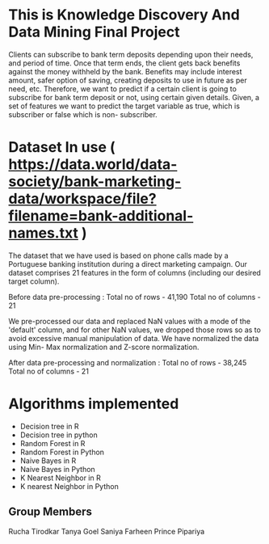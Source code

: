 # This is Knowledge Discovery And Data Mining Final Project

Clients can subscribe to bank term deposits depending upon their needs, and period of time. Once that term ends, the client gets back benefits against the money withheld by the bank. Benefits may include interest amount, safer option of saving, creating deposits to use in future as per need, etc. Therefore, we want to predict if a certain client is going to subscribe for bank term deposit or not, using certain given details. Given, a set of features we want to predict the target variable as true, which is subscriber or false which is non- subscriber.

# Dataset In use ( https://data.world/data-society/bank-marketing-data/workspace/file?filename=bank-additional-names.txt )

The dataset that we have used is based on phone calls made by a Portuguese banking institution during a direct marketing campaign. Our dataset comprises 21 features in the form of columns (including our desired target column). 

Before data pre-processing : Total no of rows - 41,190 Total no of columns - 21

We pre-processed our data and replaced NaN values with a mode of the 'default' column, and for other NaN values, we dropped those rows so as to avoid excessive manual manipulation of data. We have normalized the data using Min- Max normalization and Z-score normalization. 

After data pre-processing and normalization : Total no of rows - 38,245 Total no of columns - 21

# Algorithms implemented 
- Decision tree in R
- Decision tree in python
- Random Forest in R
- Random Forest in Python
- Naive Bayes in R
- Naive Bayes in Python
- K Nearest Neighbor in R 
- K nearest Neighbor in Python

## Group Members
Rucha Tirodkar
Tanya Goel
Saniya Farheen
Prince Pipariya
